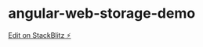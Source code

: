 # angular-web-storage-demo

[Edit on StackBlitz ⚡️](https://stackblitz.com/edit/angular-web-storage-demo)